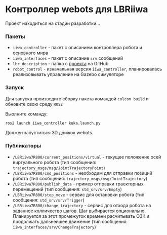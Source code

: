 # Контроллер webots для LBRiiwa 

Проект находиться на стадии разработки...

### Пакеты

- `iiwa_controller` - пакет с описанием контроллера робота и основного мира
- `iiwa_interfaces` - пакет с описание `srv` сообщений
- `lbr_description` - папка с [проекта](https://github.com/lbr-stack/lbr_fri_ros2_stack/tree/rolling) на GitHub
- `robot_control` - изначальная версия `iiwa_controller`, планировалась реализовывать управление на Gazebo симуляторе


### Запуск

Для запуска произведите сборку пакета командой `colcon build` и обновите
свою среду `ROS2`

Выолните команду:

```bash
ros2 launch iiwa_controller kuka.launch.py 
```

Должен запуститься 3D движок webots.

### Публикаторы

- `/LBRiiwa7R800/current_positions/virtual` - текущее положение осей виртуального робота (тип сообщения: `trajectory_msgs/msg/JointTrajectoryPoint`)
- `/LBRiiwa7R800/cmd_positions` - необходим для отправки позиций робота (тип сообщения: `trajectory_msgs/msg/JointTrajectory`)
- `/LBRiiwa7R800/publish_data` - пример отправки траекторных перемещений (тип сообщения: `std_srv/srv/Empty`)
- `/LBRiiwa7R800/stop_move` - сервис для остановки робота (тип сообщения: `std_srv/srv/Trigger`)
- `/LBRiiwa7R800/change_trajectory` - сервис для отхода робота на заданное колличество шагов. Шаг выбирается опционально. Планируется за этот промежуток времени расчитывать ОЗК и продолжать дальнейшее движение (тип сообщения: `iiwa_interfaces/srv/ChangeTrajectory`)